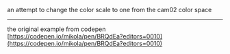 an attempt to change the color scale to one from the cam02 color space

---

the original example from codepen [https://codepen.io/mikola/pen/BRQdEa?editors=0010](https://codepen.io/mikola/pen/BRQdEa?editors=0010)